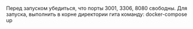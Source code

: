 Перед запуском убедиться, что порты 3001, 3306, 8080 свободны.
Для запуска, выполнить в корне директории гита команду:
	docker-compose up
